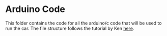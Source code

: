 # Arduino Code

This folder contains the code for all the arduino/c code that will be used to run the car. The file structure follows the tutorial by Ken [here](https://docs.google.com/document/d/1683SXJTTX1bQ71WPUeR39s4NLx1a4OTT1uBE0H5RjYk/edit#).

